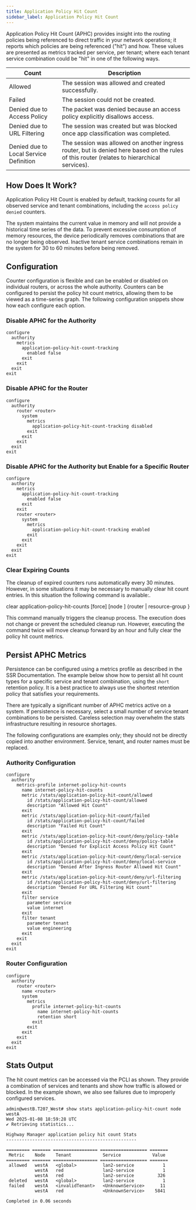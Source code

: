 ```yaml
---
title: Application Policy Hit Count
sidebar_label: Application Policy Hit Count
---
```


Application Policy Hit Count (APHC) provides insight into the routing policies being referenced to direct traffic in your network operations; it reports which policies are being referenced ("hit") and how. These values are presented as metrics tracked per service, per tenant; where each tenant service combination could be "hit" in one of the following ways.

| Count  | Description |
| ---- | ----------- |
| Allowed | The session was allowed and created successfully. |
| Failed | The session could not be created. |
| Denied due to Access Policy | The packet was denied because an access policy explicitly disallows access. |
| Denied due to URL Filtering | The session was created but was blocked once app classification was completed. |
| Denied due to Local Service Definition | The session was allowed on another ingress router, but is denied here based on the rules of this router (relates to hierarchical services). |

## How Does It Work?

Application Policy Hit Count is enabled by default, tracking counts for all observed service and tenant combinations, including the `access policy denied` counters.

The system maintains the current value in memory and will not provide a historical time series of the data. To prevent excessive consumption of memory resources, the device periodically removes combinations that are no longer being observed. Inactive tenant service combinations remain in the system for 30 to 60 minutes before being removed.

## Configuration

Counter configuration is flexible and can be enabled or disabled on individual routers, or across the whole authority. Counters can be configured to persist the policy hit count metrics, allowing them to be viewed as a time-series graph. The following configuration snippets show how each configure each option. 

### Disable APHC for the Authority

```
configure
  authority
    metrics
      application-policy-hit-count-tracking
        enabled false
      exit
    exit
  exit
exit
```

### Disable APHC for the Router

```
configure
  authority
    router <router>
      system
        metrics
          application-policy-hit-count-tracking disabled
        exit
      exit
    exit
  exit
exit
```

### Disable APHC for the Authority but Enable for a Specific Router

```
configure
  authority
    metrics
      application-policy-hit-count-tracking
        enabled false
      exit
    exit
    router <router>
      system
        metrics
          application-policy-hit-count-tracking enabled
        exit
      exit
    exit
  exit
exit
```

### Clear Expiring Counts

The cleanup of expired counters runs automatically every 30 minutes. However, in some situations it may be necessary to manually clear hit count entries. In this situation the following command is available:.

clear application-policy-hit-counts [force] [node <node>] {router <router> | resource-group <resource-group>}

This command manually triggers the cleanup process. The execution does not change or prevent the scheduled cleanup run. However, executing the command twice will move cleanup forward by an hour and fully clear the policy hit count metrics.

## Persist APHC Metrics

Persistence can be configured using a metrics profile as described in the SSR Documentation. The example below show how to persist all hit count types for a specific service and tenant combination, using the `short` retention policy. It is a best practice to always use the shortest retention policy that satisfies your requirements.

There are typically a significant number of APHC metrics active on a system. If persistence is necessary, select a small number of service tenant combinations to be persisted. Careless selection may overwhelm the stats infrastructure resulting in resource shortages.

The following configurations are examples only; they should not be directly copied into another environment. Service, tenant, and router names must be replaced.

### Authority Configuration

```
configure
  authority
    metrics-profile internet-policy-hit-counts
      name internet-policy-hit-counts
      metric /stats/application-policy-hit-count/allowed
        id /stats/application-policy-hit-count/allowed
        description "Allowed Hit Count"
      exit
      metric /stats/application-policy-hit-count/failed
        id /stats/application-policy-hit-count/failed
        description "Failed Hit Count"
      exit
      metric /stats/application-policy-hit-count/deny/policy-table
        id /stats/application-policy-hit-count/deny/policy-table
        description "Denied for Explicit Access Policy Hit Count"
      exit
      metric /stats/application-policy-hit-count/deny/local-service
        id /stats/application-policy-hit-count/deny/local-service
        description "Denied After Ingress Router Allowed Hit Count"
      exit
      metric /stats/application-policy-hit-count/deny/url-filtering
        id /stats/application-policy-hit-count/deny/url-filtering
        description "Denied For URL Filtering Hit count"
      exit
      filter service
        parameter service
        value internet
      exit
      filter tenant
        parameter tenant
        value engineering
      exit
    exit
  exit
exit
```


### Router Configuration

```
configure
  authority
    router <router>
      name <router>
      system
        metrics
          profile internet-policy-hit-counts
            name internet-policy-hit-counts
            retention short
          exit
        exit
      exit
    exit
  exit
exit
```

## Stats Output

The hit count metrics can be accessed via the PCLI as shown. They provide a combination of services and tenants and show how traffic is allowed or blocked. In the example shown, we also see failures due to improperly configured services.

```
admin@westB.T207_West# show stats application-policy-hit-count node westA
Wed 2025-01-08 18:59:28 UTC
✔ Retrieving statistics...

Highway Manager application policy hit count Stats
--------------------------------------------------

========= ======= ================= ================== =======
 Metric    Node    Tenant            Service            Value
========= ======= ================= ================== =======
 allowed   westA   <global>          lan2-service           1
           westA   red               lan2-service           1
           westA   red               lan2-service         326
 deleted   westA   <global>          lan2-service           1
 failed    westA   <invalidTenant>   <UnknownService>      11
           westA   red               <UnknownService>    5841

Completed in 0.06 seconds
```
